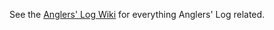 See the [Anglers' Log Wiki](https://github.com/cohenadair/anglers-log/wiki) for everything Anglers' Log related.
